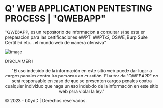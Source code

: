 # Q' WEB APPLICATION PENTESTING PROCESS | "QWEBAPP"

"QWEBAPP, es un repositorio de informacion a consultar si se esta en preparacion para las certificaciones eWPT, eWPTx2, OSWE, Burp Suite Certified etc... el mundo web de manera ofensiva" 

![image](https://user-images.githubusercontent.com/39641738/227566321-78919bf5-0219-4acb-8bff-a4b6e06505d4.png)

DISCLAIMER !

<p align="center">
"El uso indebido de la información en este sitio web puede dar lugar a cargos penales contra las personas en cuestión. El autor de "QWEBAPP" no será responsable en caso de que se presenten cargos penales contra cualquier individuo que haga un uso indebido de la información en este sitio web para violar la ley."
</p>

© 2023 - b0ydC | Derechos reservados.
